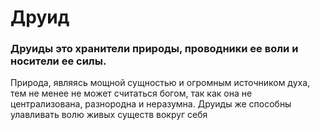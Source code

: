 # Друид
### Друиды это хранители природы, проводники ее воли и носители ее силы. 
Природа, являясь мощной сущностью и огромным источником духа, тем не менее не может считаться богом,
так как она не централизована, разнородна и неразумна. Друиды же способны улавливать волю живых существ вокруг себя
